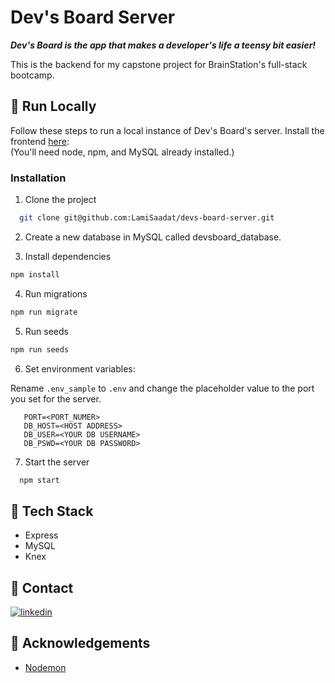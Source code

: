 # Dev's Board Server

**_Dev's Board is the app that makes a developer's life a teensy bit easier!_**

This is the backend for my capstone project for BrainStation's full-stack bootcamp.

## :running: Run Locally

Follow these steps to run a local instance of Dev's Board's server. Install the frontend [here](https://github.com/LamiSaadat/devs-board-client):  
(You'll need node, npm, and MySQL already installed.)

<!-- Run Locally -->

### Installation

1. Clone the project

```bash
  git clone git@github.com:LamiSaadat/devs-board-server.git
```

2. Create a new database in MySQL called devsboard_database.

3. Install dependencies

```bash
npm install
```

4. Run migrations

```bash
npm run migrate
```

5. Run seeds

```bash
npm run seeds
```

6. Set environment variables:

Rename `.env_sample` to `.env` and change the placeholder value to the port you set for the server.

```shell
   PORT=<PORT_NUMER>
   DB_HOST=<HOST ADDRESS>
   DB_USER=<YOUR DB USERNAME>
   DB_PSWD=<YOUR DB PASSWORD>
```

7. Start the server

```bash
  npm start
```

<!-- TechStack -->

## :space_invader: Tech Stack

- Express
- MySQL
- Knex

<!-- Contact -->

## :handshake: Contact

[![linkedin](https://img.shields.io/badge/linkedin-0A66C2?style=for-the-badge&logo=linkedin&logoColor=white)](https://www.linkedin.com/in/lamisaadat/)

<!-- Acknowledgments -->

## :gem: Acknowledgements

- [Nodemon](https://www.npmjs.com/package/nodemon)
